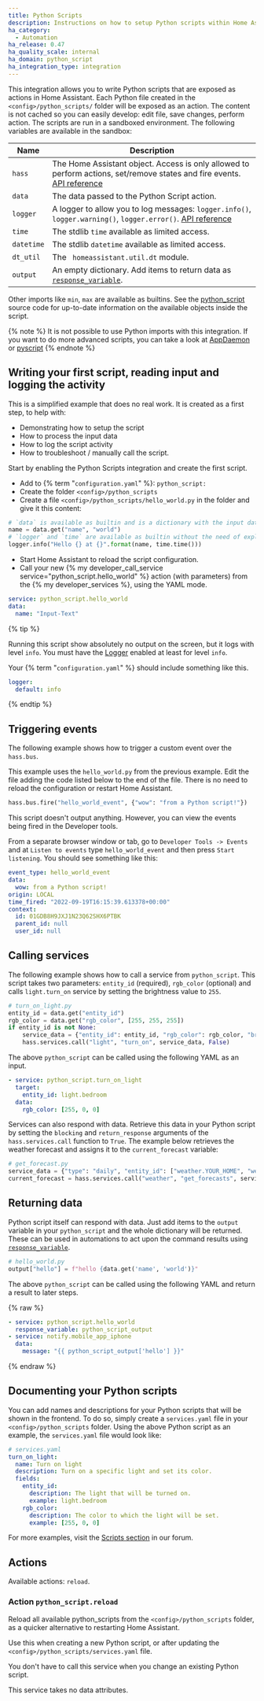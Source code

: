 ```yaml
---
title: Python Scripts
description: Instructions on how to setup Python scripts within Home Assistant.
ha_category:
  - Automation
ha_release: 0.47
ha_quality_scale: internal
ha_domain: python_script
ha_integration_type: integration
---
```


This integration allows you to write Python scripts that are exposed as actions in Home Assistant. Each Python file created in the `<config>/python_scripts/` folder will be exposed as an action. The content is not cached so you can easily develop: edit file, save changes, perform action. The scripts are run in a sandboxed environment. The following variables are available in the sandbox:

| Name       | Description                                                                                                                                |
| ---------- | ------------------------------------------------------------------------------------------------------------------------------------------ |
| `hass`     | The Home Assistant object. Access is only allowed to perform actions, set/remove states and fire events. [API reference][hass-api]         |
| `data`     | The data passed to the Python Script action.                                                                                               |
| `logger`   | A logger to allow you to log messages: `logger.info()`, `logger.warning()`, `logger.error()`. [API reference][logger-api]                   |
| `time`     | The stdlib `time` available as limited access.                                                                                             |
| `datetime` | The stdlib `datetime` available as limited access.                                                                                         |
| `dt_util`  | The ` homeassistant.util.dt` module.                                                                                                       |
| `output`   | An empty dictionary. Add items to return data as [`response_variable`](/docs/scripts/service-calls#use-templates-to-handle-response-data). |

Other imports like `min`, `max` are available as builtins. See the [python_script](https://github.com/home-assistant/core/blob/dev/homeassistant/components/python_script/__init__.py) source code for up-to-date information on the available objects inside the script.
  

[hass-api]: https://developers.home-assistant.io/docs/dev_101_hass/
[logger-api]: https://docs.python.org/3.7/library/logging.html#logger-objects

{% note %}
It is not possible to use Python imports with this integration. If you want to do more advanced scripts, you can take a look at [AppDaemon](https://appdaemon.readthedocs.io/en/latest/) or [pyscript](https://github.com/custom-components/pyscript)
{% endnote %}

## Writing your first script, reading input and logging the activity

This is a simplified example that does no real work.
It is created as a first step, to help with:

- Demonstrating how to setup the script
- How to process the input data
- How to log the script activity
- How to troubleshoot / manually call the script.

Start by enabling the Python Scripts integration and create the first script.

- Add to {% term "`configuration.yaml`" %}: `python_script:`
- Create the folder `<config>/python_scripts`
- Create a file `<config>/python_scripts/hello_world.py` in the folder and give it this content:

```python
# `data` is available as builtin and is a dictionary with the input data.
name = data.get("name", "world")
# `logger` and `time` are available as builtin without the need of explicit import.
logger.info("Hello {} at {}".format(name, time.time()))
```

- Start Home Assistant to reload the script configuration.
- Call your new {% my developer_call_service service="python_script.hello_world" %} action (with parameters) from the {% my developer_services %}, using the YAML mode. 

```yaml
service: python_script.hello_world
data:
  name: "Input-Text"
```

{% tip %}

Running this script show absolutely no output on the screen, but it logs with level `info`. You must have the [Logger](/integrations/logger/) enabled at least for level `info`.

 Your {% term "`configuration.yaml`" %} should include something like this.
 
```yaml
logger:
  default: info
```
  
{% endtip %}

## Triggering events

The following example shows how to trigger a custom event over the `hass.bus`.

This example uses the `hello_world.py` from the previous example.
Edit the file adding the code listed below to the end of the file.
There is no need to reload the configuration or restart Home Assistant.

```python
hass.bus.fire("hello_world_event", {"wow": "from a Python script!"})
```

This script doesn't output anything. However, you can view the events being fired in the Developer tools.

From a separate browser window or tab, go to `Developer Tools -> Events` and at `Listen to events` type `hello_world_event` and then press `Start listening`. You should see something like this:

```yaml
event_type: hello_world_event
data:
  wow: from a Python script!
origin: LOCAL
time_fired: "2022-09-19T16:15:39.613378+00:00"
context:
  id: 01GDB8H9JXJ1N23Q62SHX6PTBK
  parent_id: null
  user_id: null
```

## Calling services

The following example shows how to call a service from `python_script`. This script takes two parameters: `entity_id` (required), `rgb_color` (optional) and calls `light.turn_on` service by setting the brightness value to `255`.

```python
# turn_on_light.py
entity_id = data.get("entity_id")
rgb_color = data.get("rgb_color", [255, 255, 255])
if entity_id is not None:
    service_data = {"entity_id": entity_id, "rgb_color": rgb_color, "brightness": 255}
    hass.services.call("light", "turn_on", service_data, False)
```

The above `python_script` can be called using the following YAML as an input.

```yaml
- service: python_script.turn_on_light
  target:
    entity_id: light.bedroom
  data:
    rgb_color: [255, 0, 0]
```

Services can also respond with data. Retrieve this data in your Python script by setting the `blocking` and `return_response` arguments of the `hass.services.call` function to `True`. The example below retrieves the weather forecast and assigns it to the `current_forecast` variable:

```python
# get_forecast.py
service_data = {"type": "daily", "entity_id": ["weather.YOUR_HOME", "weather.YOUR_SCHOOL"]}
current_forecast = hass.services.call("weather", "get_forecasts", service_data, blocking=True, return_response=True)
```

## Returning data

Python script itself can respond with data. Just add items to the `output` variable in your `python_script` and the whole dictionary will be returned. These can be used in automations to act upon the command results using [`response_variable`](/docs/scripts/service-calls#use-templates-to-handle-response-data).

```python
# hello_world.py
output["hello"] = f"hello {data.get('name', 'world')}"
```

The above `python_script` can be called using the following YAML and return a result to later steps.

{% raw %}

```yaml
- service: python_script.hello_world
  response_variable: python_script_output
- service: notify.mobile_app_iphone
  data:
    message: "{{ python_script_output['hello'] }}"
```

{% endraw %}

## Documenting your Python scripts

You can add names and descriptions for your Python scripts that will be shown in the frontend. To do so, simply create a `services.yaml` file in your `<config>/python_scripts` folder. Using the above Python script as an example, the `services.yaml` file would look like:

```yaml
# services.yaml
turn_on_light:
  name: Turn on light
  description: Turn on a specific light and set its color.
  fields:
    entity_id:
      description: The light that will be turned on.
      example: light.bedroom
    rgb_color:
      description: The color to which the light will be set.
      example: [255, 0, 0]
```

For more examples, visit the [Scripts section](https://community.home-assistant.io/c/projects/scripts) in our forum.

## Actions

Available actions: `reload`.

### Action `python_script.reload`

Reload all available python_scripts from the `<config>/python_scripts` folder, as a quicker alternative to restarting Home Assistant.

Use this when creating a new Python script, or after updating the `<config>/python_scripts/services.yaml` file. 

You don't have to call this service when you change an existing Python script.

This service takes no data attributes.

